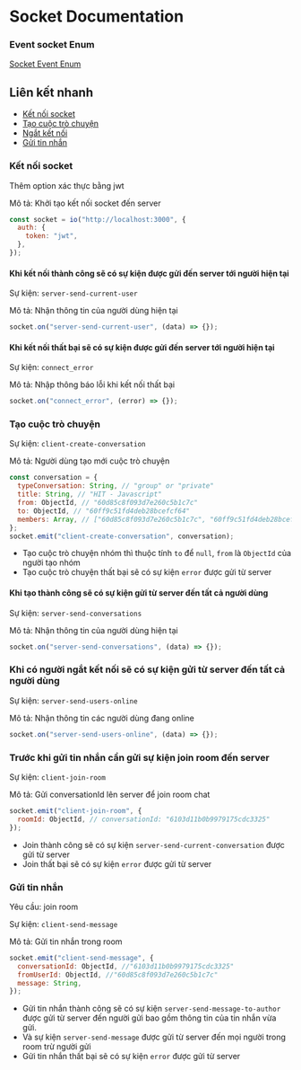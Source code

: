 # Socket Documentation

### Event socket Enum

[Socket Event Enum](https://github.com/tattrung15/Messenger_Server/blob/develop/socket/constants/index.js)

## Liên kết nhanh

- [Kết nối socket](#kết-nối-socket)
- [Tạo cuộc trò chuyện](#tạo-cuộc-trò-chuyện)
- [Ngắt kết nối](#khi-có-người-ngắt-kết-nối-sẽ-có-sự-kiện-gửi-từ-server-đến-tất-cả-người-dùng)
- [Gửi tin nhắn](#gửi-tin-nhắn)

### Kết nối socket

Thêm option xác thực bằng jwt

Mô tả: Khởi tạo kết nối socket đến server

```Javascript
const socket = io("http://localhost:3000", {
  auth: {
    token: "jwt",
  },
});
```

#### Khi kết nối thành công sẽ có sự kiện được gửi đến server tới người hiện tại

Sự kiện: `server-send-current-user`

Mô tả: Nhận thông tin của người dùng hiện tại

```Javascript
socket.on("server-send-current-user", (data) => {});
```

#### Khi kết nối thất bại sẽ có sự kiện được gửi đến server tới người hiện tại

Sự kiện: `connect_error`

Mô tả: Nhập thông báo lỗi khi kết nối thất bại

```Javascript
socket.on("connect_error", (error) => {});
```

### Tạo cuộc trò chuyện

Sự kiện: `client-create-conversation`

Mô tả: Người dùng tạo mới cuộc trò chuyện

```Javascript
const conversation = {
  typeConversation: String, // "group" or "private"
  title: String, // "HIT - Javascript"
  from: ObjectId, // "60d85c8f093d7e260c5b1c7c"
  to: ObjectId, // "60ff9c51fd4deb28bcefcf64"
  members: Array, // ["60d85c8f093d7e260c5b1c7c", "60ff9c51fd4deb28bcefcf64"]
};
socket.emit("client-create-conversation", conversation);
```

- Tạo cuộc trò chuyện nhóm thì thuộc tính `to` để `null`, `from` là `ObjectId` của người tạo nhóm
- Tạo cuộc trò chuyện thất bại sẽ có sự kiện `error` được gửi từ server

#### Khi tạo thành công sẽ có sự kiện gửi từ server đến tất cả người dùng

Sự kiện: `server-send-conversations`

Mô tả: Nhận thông tin của người dùng hiện tại

```Javascript
socket.on("server-send-conversations", (data) => {});
```

### Khi có người ngắt kết nối sẽ có sự kiện gửi từ server đến tất cả người dùng

Sự kiện: `server-send-users-online`

Mô tả: Nhận thông tin các người dùng đang online

```Javascript
socket.on("server-send-users-online", (data) => {});
```

### Trước khi gửi tin nhắn cần gửi sự kiện join room đến server

Sự kiện: `client-join-room`

Mô tả: Gửi conversationId lên server để join room chat

```Javascript
socket.emit("client-join-room", {
  roomId: ObjectId, // conversationId: "6103d11b0b9979175cdc3325"
});
```

- Join thành công sẽ có sự kiện `server-send-current-conversation` được gửi từ server
- Join thất bại sẽ có sự kiện `error` được gửi từ server

### Gửi tin nhắn

Yêu cầu: join room

Sự kiện: `client-send-message`

Mô tả: Gửi tin nhắn trong room

```Javascript
socket.emit("client-send-message", {
  conversationId: ObjectId, //"6103d11b0b9979175cdc3325"
  fromUserId: ObjectId, //"60d85c8f093d7e260c5b1c7c"
  message: String,
});
```

- Gửi tin nhắn thành công sẽ có sự kiện `server-send-message-to-author` được gửi từ server đến người gửi bao gồm thông tin của tin nhắn vừa gửi.
- Và sự kiện `server-send-message` được gửi từ server đến mọi người trong room trừ người gửi
- Gửi tin nhắn thất bại sẽ có sự kiện `error` được gửi từ server
